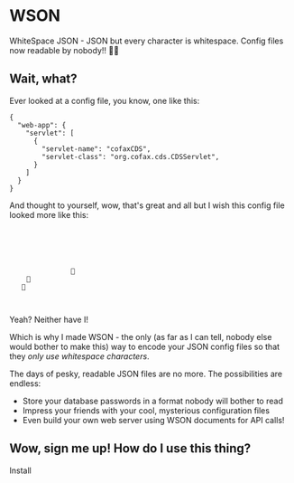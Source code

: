 # WSON

WhiteSpace JSON - JSON but every character is whitespace. Config files now readable by nobody!! 👍🏻

## Wait, what?

Ever looked at a config file, you know, one like this:

```
{
  "web-app": {
    "servlet": [
      {
        "servlet-name": "cofaxCDS",
        "servlet-class": "org.cofax.cds.CDSServlet",
      }
    ]
  }
}
```

And thought to yourself, wow, that's great and all but I wish this config file looked more like this:

```
 
         	   ​ ​   ⠀ 
                   ⠀ 
 
                 	 
   	     ⠀                                      	             ⠀        
          
       
                             
```

Yeah? Neither have I!

Which is why I made WSON - the only (as far as I can tell, nobody else would bother to make this) way to encode your JSON config files so that they *only use whitespace characters*.

The days of pesky, readable JSON files are no more. The possibilities are endless:

* Store your database passwords in a format nobody will bother to read
* Impress your friends with your cool, mysterious configuration files
* Even build your own web server using WSON documents for API calls!

## Wow, sign me up! How do I use this thing?

Install